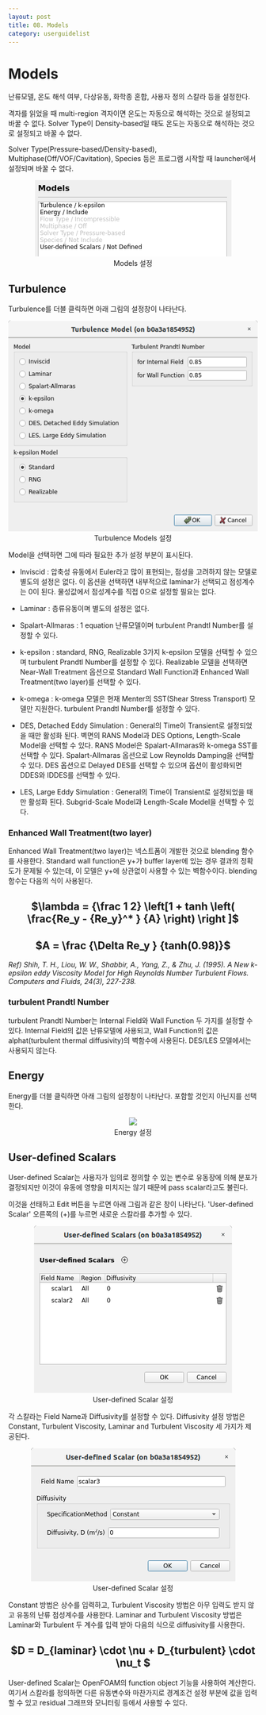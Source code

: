```yaml
---
layout: post
title: 08. Models
category: userguidelist
---
```


# Models

난류모델, 온도 해석 여부, 다상유동, 화학종 혼합, 사용자 정의 스칼라 등을 설정한다.

격자를 읽었을 때 multi-region 격자이면 온도는 자동으로 해석하는 것으로 설정되고 바꿀 수 없다. Solver Type이 Density-based일 때도 온도는 자동으로 해석하는 것으로 설정되고 바꿀 수 없다.

Solver Type(Pressure-based/Density-based), Multiphase(Off/VOF/Cavitation),  Species 등은 프로그램 시작할 때 launcher에서 설정되며 바꿀 수 없다.

<p align='center'>
    <img src="https://github.com/nextfoam/baram-pages/raw/main/screenshots/pic/models.png"><br> Models 설정
</p>

## Turbulence

Turbulence를 더블 클릭하면 아래 그림의 설정창이 나타난다.

<p align='center'>
    <img src="https://github.com/nextfoam/baram-pages/raw/main/screenshots/pic/turbulence.png"><br> Turbulence Models 설정
</p>

Model을 선택하면 그에 따라 필요한 추가 설정 부분이 표시된다.

* Inviscid : 압축성 유동에서 Euler라고 많이 표현되는, 점성을 고려하지 않는 모델로 별도의 설정은 없다. 이 옵션을 선택하면 내부적으로 laminar가 선택되고 점성계수는 0이 된다. 물성값에서 점성계수를 직접 0으로 설정할 필요는 없다.

* Laminar : 층류유동이며 별도의 설정은 없다.

* Spalart-Allmaras : 1 equation 난류모델이며 turbulent Prandtl Number를 설정할 수 있다.

* k-epsilon : standard, RNG, Realizable 3가지 k-epsilon 모델을 선택할 수 있으며 turbulent Prandtl Number를 설정할 수 있다. Realizable 모델을 선택하면 Near-Wall Treatment 옵션으로 Standard Wall Function과 Enhanced Wall Treatment(two layer)를 선택할 수 있다.

* k-omega : k-omega 모델은 현재 Menter의 SST(Shear Stress Transport) 모델만 지원한다. turbulent Prandtl Number를 설정할 수 있다.

* DES, Detached Eddy Simulation : General의 Time이 Transient로 설정되었을 때만 활성화 된다. 벽면의 RANS Model과 DES Options, Length-Scale Model을 선택할 수 있다. RANS Model은 Spalart-Allmaras와 k-omega SST를 선택할 수 있다. Spalart-Allmaras 옵션으로 Low Reynolds Damping을 선택할 수 있다. DES 옵션으로 Delayed DES를 선택할 수 있으며 옵션이 활성화되면 DDES와 IDDES를 선택할 수 있다.

* LES, Large Eddy Simulation : General의 Time이 Transient로 설정되었을 때만 활성화 된다. Subgrid-Scale Model과 Length-Scale Model을 선택할 수 있다.


### Enhanced Wall Treatment(two layer)

Enhanced Wall Treatment(two layer)는 넥스트폼이 개발한 것으로 blending 함수를 사용한다. Standard wall function은 y+가 buffer layer에 있는 경우 결과의 정확도가 문제될 수 있는데, 이 모델은 y+에 상관없이 사용할 수 있는 벽함수이다. blending 함수는 다음의 식이 사용된다.

<h2 style="text-align: center">
    $\lambda = {\frac 1 2} \left[1 + tanh \left( \frac{Re_y - {Re_y}^* } {A} \right) \right ]$
</h2>

<h2 style="text-align: center">
    $A = \frac {\Delta Re_y } {tanh(0.98)}$
</h2>

*Ref) Shih, T. H., Liou, W. W., Shabbir, A., Yang, Z., & Zhu, J. (1995). A New k-epsilon eddy Viscosity Model for High Reynolds Number Turbulent Flows. Computers and Fluids, 24(3), 227-238.*


### turbulent Prandtl Number

turbulent Prandtl Number는 Internal Field와 Wall Function 두 가지를 설정할 수 있다. Internal Field의 값은 난류모델에 사용되고, Wall Function의 값은 alphat(turbulent thermal diffusivity)의 벽함수에 사용된다. DES/LES 모델에서는 사용되지 않는다.


## Energy

Energy를 더블 클릭하면 아래 그림의 설정창이 나타난다. 포함할 것인지 아닌지를 선택한다.

<p align='center'>
    <img src="https://github.com/nextfoam/baram-pages/raw/main/screenshots/pic/energy.png"> <br> Energy 설정 
</p>

## User-defined Scalars

User-defined Scalar는 사용자가 임의로 정의할 수 있는 변수로 유동장에 의해 분포가 결정되지만 이것이 유동에 영향을 미치지는 않기 때문에 pass scalar라고도 불린다. 

이것을 선태하고 Edit 버튼을 누르면 아래 그림과 같은 창이 나타난다. 'User-defined Scalar' 오른쪽의 (+)를 누르면 새로운 스칼라를 추가할 수 있다.

<p align='center'>
    <img src="https://github.com/nextfoam/baram-pages/raw/main/screenshots/pic/uds0.png"><br> User-defined Scalar 설정
</p>

각 스칼라는 Field Name과 Diffusivity를 설정할 수 있다. Diffusivity 설정 방법은 Constant, Turbulent Viscosity, Laminar and Turbulent Viscosity 세 가지가 제공된다. 

<p align='center'>
    <img src="https://github.com/nextfoam/baram-pages/raw/main/screenshots/pic/uds1.png"><br> User-defined Scalar 설정
</p>

Constant 방법은 상수를 입력하고, Turbulent Viscosity 방법은 아무 입력도 받지 않고 유동의 난류 점성계수를 사용한다. Laminar and Turbulent Viscosity 방법은 Laminar와 Turbulent 두 계수를 입력 받아 다음의 식으로 diffusivity를 사용한다.

<h2 style="text-align: center">
    $D = D_{laminar} \cdot \nu + D_{turbulent} \cdot \nu_t $
</h2>

User-defined Scalar는 OpenFOAM의 function object 기능을 사용하여 계산한다. 여기서 스칼라를 정의하면 다른 유동변수와 마찬가지로 경계조건 설정 부분에 값을 입력할 수 있고 residual 그래프와 모니터링 등에서 사용할 수 있다.
